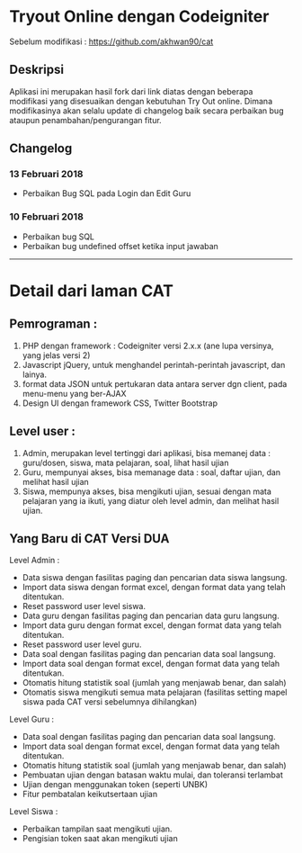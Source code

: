# Tryout Online dengan Codeigniter
Sebelum modifikasi : 
https://github.com/akhwan90/cat

## Deskripsi
Aplikasi ini merupakan hasil fork dari link diatas dengan beberapa modifikasi yang disesuaikan dengan kebutuhan Try Out online. Dimana modifikasinya akan selalu update di changelog baik secara perbaikan bug ataupun penambahan/pengurangan fitur.

## Changelog
### 13 Februari 2018
* Perbaikan Bug SQL pada Login dan Edit Guru

### 10 Februari 2018
* Perbaikan bug SQL
* Perbaikan bug undefined offset ketika input jawaban
- - - - 

# Detail dari laman CAT

## Pemrograman :
1. PHP dengan framework : Codeigniter versi  2.x.x (ane lupa versinya, yang jelas versi 2)
2. Javascript jQuery, untuk menghandel perintah-perintah javascript, dan lainya.
3. format data JSON untuk pertukaran data antara server dgn client, pada menu-menu yang ber-AJAX
4. Design UI dengan framework CSS, Twitter Bootstrap

## Level user : 
1. Admin, merupakan level tertinggi dari aplikasi, bisa memanej data : guru/dosen,  siswa, mata pelajaran, soal, lihat hasil ujian
2. Guru, mempunyai akses, bisa memanage data : soal, daftar ujian, dan melihat hasil ujian
3. Siswa, mempunya akses, bisa mengikuti ujian, sesuai dengan mata pelajaran yang ia ikuti, yang diatur oleh  level admin, dan melihat hasil ujian.


## Yang Baru di CAT Versi DUA

Level Admin :
* Data siswa dengan fasilitas paging dan pencarian data siswa langsung.
* Import data siswa dengan format excel, dengan format data yang telah ditentukan.
* Reset password user level siswa.
* Data guru dengan fasilitas paging dan pencarian data guru langsung.
* Import data guru dengan format excel, dengan format data yang telah ditentukan.
* Reset password user level guru.
* Data soal dengan fasilitas paging dan pencarian data soal langsung.
* Import data soal dengan format excel, dengan format data yang telah ditentukan.
* Otomatis hitung statistik soal (jumlah yang menjawab benar, dan salah)
* Otomatis siswa mengikuti semua mata pelajaran (fasilitas setting mapel siswa pada CAT versi sebelumnya dihilangkan)

Level Guru :
* Data soal dengan fasilitas paging dan pencarian data soal langsung.
* Import data soal dengan format excel, dengan format data yang telah ditentukan.
* Otomatis hitung statistik soal (jumlah yang menjawab benar, dan salah)
* Pembuatan ujian dengan batasan waktu mulai, dan toleransi terlambat
* Ujian dengan menggunakan token (seperti UNBK)
* Fitur pembatalan keikutsertaan ujian

Level Siswa :
* Perbaikan tampilan saat mengikuti ujian.
* Pengisian token saat akan mengikuti ujian
